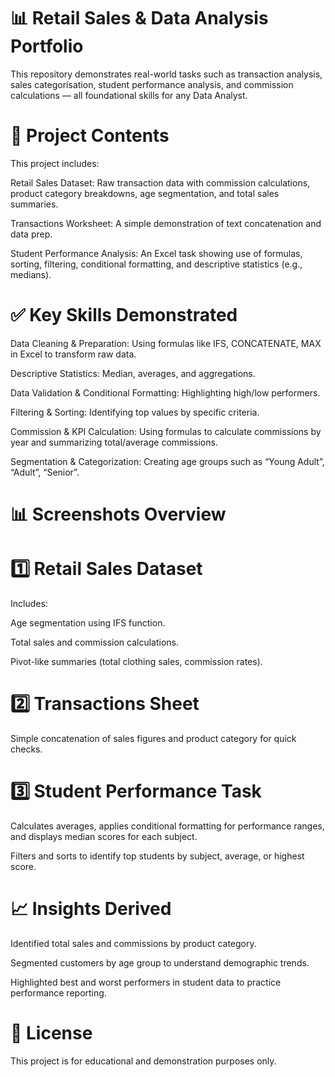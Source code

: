 # 📊 Retail Sales & Data Analysis Portfolio

This repository demonstrates real-world tasks such as transaction analysis, sales categorisation, student performance analysis, and commission calculations — all foundational skills for any Data Analyst.

# 📂 Project Contents
This project includes:

Retail Sales Dataset: Raw transaction data with commission calculations, product category breakdowns, age segmentation, and total sales summaries.

Transactions Worksheet: A simple demonstration of text concatenation and data prep.

Student Performance Analysis: An Excel task showing use of formulas, sorting, filtering, conditional formatting, and descriptive statistics (e.g., medians).

# ✅ Key Skills Demonstrated
Data Cleaning & Preparation: Using formulas like IFS, CONCATENATE, MAX in Excel to transform raw data.

Descriptive Statistics: Median, averages, and aggregations.

Data Validation & Conditional Formatting: Highlighting high/low performers.

Filtering & Sorting: Identifying top values by specific criteria.

Commission & KPI Calculation: Using formulas to calculate commissions by year and summarizing total/average commissions.

Segmentation & Categorization: Creating age groups such as “Young Adult”, “Adult”, “Senior”.

# 📊 Screenshots Overview
# 1️⃣ Retail Sales Dataset
Includes:

Age segmentation using IFS function.

Total sales and commission calculations.

Pivot-like summaries (total clothing sales, commission rates).

# 2️⃣ Transactions Sheet
Simple concatenation of sales figures and product category for quick checks.

# 3️⃣ Student Performance Task
Calculates averages, applies conditional formatting for performance ranges, and displays median scores for each subject.

Filters and sorts to identify top students by subject, average, or highest score.

# 📈 Insights Derived
Identified total sales and commissions by product category.

Segmented customers by age group to understand demographic trends.

Highlighted best and worst performers in student data to practice performance reporting.

# 📄 License
This project is for educational and demonstration purposes only.
